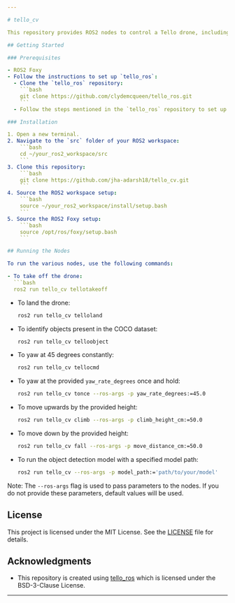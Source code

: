 ```yaml
---

# tello_cv

This repository provides ROS2 nodes to control a Tello drone, including object detection using a YOLO model and various movement commands.

## Getting Started

### Prerequisites

- ROS2 Foxy
- Follow the instructions to set up `tello_ros`:
  - Clone the `tello_ros` repository:
    ```bash
    git clone https://github.com/clydemcqueen/tello_ros.git
    ```
  - Follow the steps mentioned in the `tello_ros` repository to set up the environment up to the `teleop` section.

### Installation

1. Open a new terminal.
2. Navigate to the `src` folder of your ROS2 workspace:
    ```bash
    cd ~/your_ros2_workspace/src
    ```
3. Clone this repository:
    ```bash
    git clone https://github.com/jha-adarsh18/tello_cv.git
    ```
4. Source the ROS2 workspace setup:
    ```bash
    source ~/your_ros2_workspace/install/setup.bash
    ```
5. Source the ROS2 Foxy setup:
    ```bash
    source /opt/ros/foxy/setup.bash
    ```

## Running the Nodes

To run the various nodes, use the following commands:

- To take off the drone:
  ```bash
  ros2 run tello_cv tellotakeoff
  ```

- To land the drone:
  ```bash
  ros2 run tello_cv telloland
  ```

- To identify objects present in the COCO dataset:
  ```bash
  ros2 run tello_cv telloobject
  ```

- To yaw at 45 degrees constantly:
  ```bash
  ros2 run tello_cv tellocmd
  ```

- To yaw at the provided `yaw_rate_degrees` once and hold:
  ```bash
  ros2 run tello_cv tonce --ros-args -p yaw_rate_degrees:=45.0
  ```

- To move upwards by the provided height:
  ```bash
  ros2 run tello_cv climb --ros-args -p climb_height_cm:=50.0
  ```

- To move down by the provided height:
  ```bash
  ros2 run tello_cv fall --ros-args -p move_distance_cm:=50.0
  ```

- To run the object detection model with a specified model path:
  ```bash
  ros2 run tello_cv --ros-args -p model_path:='path/to/your/model'
  ```

Note: The `--ros-args` flag is used to pass parameters to the nodes. If you do not provide these parameters, default values will be used.

## License

This project is licensed under the MIT License. See the [LICENSE](LICENSE) file for details.

## Acknowledgments

- This repository is created using [tello_ros](https://github.com/clydemcqueen/tello_ros) which is licensed under the BSD-3-Clause License.


---
```

